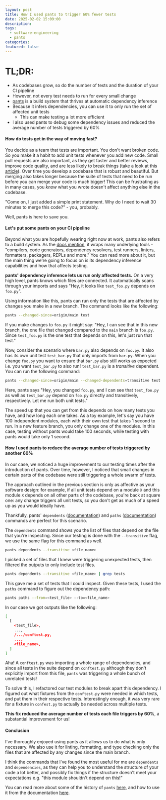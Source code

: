 ```yaml
---
layout: post
title: How I used pants to trigger 60% fewer tests
date: 2025-02-02 15:09:00
description: 
tags:
  - software-engineering
  - pants
categories: 
featured: false
---
```

# TL;DR: 

- As codebases grow, so do the number of tests and the duration of your CI pipeline
- However, not every test needs to run for every small change
- [pants](https://www.pantsbuild.org/) is a build system that thrives at automatic dependency inference
- Because it infers dependencies, you can use it to only run the set of affected unit tests
	- This can make testing a lot more efficient
- I also used pants to debug some dependency issues and reduced the average number of tests triggered by 60%

#### How do tests get in the way of moving fast?

You decide as a team that tests are important. You don't want broken code. So you make it a habit to add unit tests whenever you add new code. Small pull requests are also important, as they get faster and better reviews, improve code quality, and are less likely to break things (take a look at this [article](https://www.swarmia.com/blog/why-small-pull-requests-are-better/)). Over time you develop a codebase that is robust and beautiful. But merging also takes longer because the suite of tests that need to be run before you can merge your code is much bigger! This can be frustrating as in many cases, you *know* what you wrote doesn't affect anything else in the codebase. 

"Come on, I just added a simple print statement. Why do I need to wait 30 minutes to merge this code?" - you, probably.

Well, pants is here to save you.

#### Let's put some pants on your CI pipeline

Beyond what you are hopefully wearing right now at work, pants also refers to a build system. As the [docs mention](https://www.pantsbuild.org/stable/docs/introduction/welcome-to-pants), it wraps many underlying tools - "compilers, code generators, dependency resolvers, test runners, linters, formatters, packagers, REPLs and more." You can read more about it, but the main thing we're going to focus on is its dependency inference capabilities and how that affects testing. 

**pants' dependency inference lets us run only affected tests.** On a very high level, pants knows which files are connected. It automatically scans through your imports and says "Hey, it looks like `test_foo.py` depends on `foo.py`". 

Using information like this, pants can run only the tests that are affected by changes you make in a new branch. The command looks like the following:

```bash
pants --changed-since=origin/main test
```

If you make changes to `foo.py` it might say: "Hey, I can see that in this new branch, the one file that changed compared to the `main` branch is `foo.py`. Since `test_foo.py` is the one test that depends on this, let's just run that test."

Now, consider the scenario where `bar.py` also depends on `foo.py`. It also has its own unit test `test_bar.py` that only imports from `bar.py`. When you change `foo.py` you want to ensure that `bar.py` also still works as expected i.e. you want `test_bar.py` to also run! `test_bar.py` is a *transitive* dependent. You can run the following command:

```bash
pants --changed-since=origin/main --changed-dependents=transitive test
```

Here, pants says "Hey, you changed `foo.py`, and I can see that `test_foo.py` as well as `test_bar.py` depend on `foo.py` directly and transitively, respectively. Let me run both unit tests."

The speed up that you can get from this depends on how many tests you have, and how long each one takes. As a toy example, let's say you have 100 independent modules, each with their own test that takes 1 second to run. In a new feature branch, you only change one of the modules. In this case, testing without pants would take 100 seconds, while testing with pants would take only 1 second.

#### How I used pants to reduce the average number of tests triggered by another 60%

In our case, we noticed a huge improvement to our testing times after the introduction of pants. Over time, however, I noticed that small changes in certain parts of the codebase were still triggering a whole swarm of tests. 

The approach outlined in the previous section is only as affective as your software design: for example, if all unit tests depend on a module `X` and this module `X` depends on all other parts of the codebase, you're back at square one: any change triggers all unit tests, so you don't get as much of a speed up as you would ideally have.

Thankfully, pants' `dependents` ([documentation](https://www.pantsbuild.org/dev/docs/using-pants/project-introspection#dependents---find-which-targets-depend-on-a-target)) and `paths` ([documentation](https://www.pantsbuild.org/dev/docs/using-pants/project-introspection#paths---find-dependency-paths)) commands are perfect for this scenario.

The `dependents` command shows you the list of files that depend on the file that you're inspecting. Since our testing is done with the `--transitive` flag, we use the same flag for this command as well.

```bash
pants dependents --transitive <file_name>
```

I picked a set of files that I knew were triggering unexpected tests, then filtered the outputs to only include test files.

```bash
pants dependents --transitive <file_name> | grep tests
```

This gave me a set of tests that I could inspect. Given these tests, I used the `paths` command to figure out the dependency path:

```bash
pants paths --from=<test_file> --to=<file_name>
```

In our case we got outputs like the following:

```bash
[
  [
    <test_file>,
    ...,
    /.../conftest.py,
    ...,
    <file_name>,
  ]
]
```

Aha! A `conftest.py` was importing a whole range of dependencies, and since all tests in the suite depend on `conftest.py` although they don't explicitly import from this file, `pants` was triggering a whole bunch of unrelated tests!

To solve this, I refactored our test modules to break apart this dependency. I figured out what fixtures from the `conftest.py` were needed in which tests, and put them in their respective tests. Interestingly enough, it was very rare for a fixture in `confest.py` to actually be needed across multiple tests.

**This fix reduced the average number of tests each file triggers by 60%**, a substantial improvement for us!
#### Conclusion
I've thoroughly enjoyed using pants as it allows us to do what is only necessary. We also use it for linting, formatting, and type checking only the files that are affected by any changes since the main branch. 

I think the commands that I've found the most useful for me are `dependents` and `dependencies`, as they can help you to understand the structure of your code a lot better, and possibly fix things if the structure doesn't meet your expectations e.g. "this module shouldn't depend on this!"

You can read more about some of the history of `pants` [here](https://earthly.dev/blog/pants-build/), and how to use it from the documentation [here](https://www.pantsbuild.org/stable/docs/introduction/welcome-to-pants).
